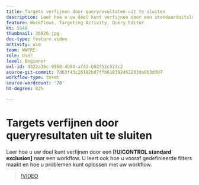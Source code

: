 ```yaml
---
title: Targets verfijnen door queryresultaten uit te sluiten
description: Leer hoe u uw doel kunt verfijnen door een standaarduitsluiting toe te passen op een workflow. U leert ook hoe u vooraf gedefinieerde filters maakt en hoe u problemen kunt oplossen met uw workflow.
feature: Workflows, Targeting Activity, Query Editor
kt: 5548
thumbnail: 36826.jpg
doc-type: feature video
activity: use
team: WWFRE
role: User
level: Beginner
exl-id: 4322a36c-9550-4b94-a742-b02f52c523c2
source-git-commit: 7d63f43c26182bd7ffb618392463283da0b3d307
workflow-type: tm+mt
source-wordcount: '70'
ht-degree: 82%

---
```


# Targets verfijnen door queryresultaten uit te sluiten

Leer hoe u uw doel kunt verfijnen door een **[!UICONTROL standard exclusion]** naar een workflow. U leert ook hoe u vooraf gedefinieerde filters maakt en hoe u problemen kunt oplossen met uw workflow.

>[!VIDEO](https://video.tv.adobe.com/v/36826?quality=12)
